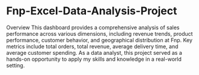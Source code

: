 # Fnp-Excel-Data-Analysis-Project
Overview
This dashboard provides a comprehensive analysis of sales performance across various dimensions, including revenue trends, product performance, customer behavior, and geographical distribution at Fnp. Key metrics include total orders, total revenue, average delivery time, and average customer spending. As a data analyst, this project served as a hands-on opportunity to apply my skills and knowledge in a real-world setting.
